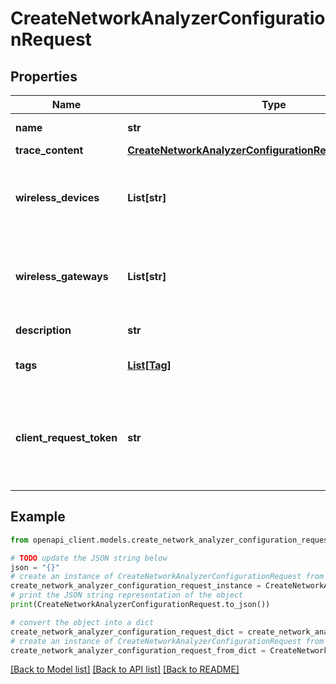 # CreateNetworkAnalyzerConfigurationRequest


## Properties

Name | Type | Description | Notes
------------ | ------------- | ------------- | -------------
**name** | **str** | Name of the network analyzer configuration. | 
**trace_content** | [**CreateNetworkAnalyzerConfigurationRequestTraceContent**](CreateNetworkAnalyzerConfigurationRequestTraceContent.md) |  | [optional] 
**wireless_devices** | **List[str]** | Wireless device resources to add to the network analyzer configuration. Provide the &lt;code&gt;WirelessDeviceId&lt;/code&gt; of the resource to add in the input array. | [optional] 
**wireless_gateways** | **List[str]** | Wireless gateway resources to add to the network analyzer configuration. Provide the &lt;code&gt;WirelessGatewayId&lt;/code&gt; of the resource to add in the input array. | [optional] 
**description** | **str** | The description of the new resource. | [optional] 
**tags** | [**List[Tag]**](Tag.md) | The tag to attach to the specified resource. Tags are metadata that you can use to manage a resource. | [optional] 
**client_request_token** | **str** | Each resource must have a unique client request token. If you try to create a new resource with the same token as a resource that already exists, an exception occurs. If you omit this value, AWS SDKs will automatically generate a unique client request. | [optional] 

## Example

```python
from openapi_client.models.create_network_analyzer_configuration_request import CreateNetworkAnalyzerConfigurationRequest

# TODO update the JSON string below
json = "{}"
# create an instance of CreateNetworkAnalyzerConfigurationRequest from a JSON string
create_network_analyzer_configuration_request_instance = CreateNetworkAnalyzerConfigurationRequest.from_json(json)
# print the JSON string representation of the object
print(CreateNetworkAnalyzerConfigurationRequest.to_json())

# convert the object into a dict
create_network_analyzer_configuration_request_dict = create_network_analyzer_configuration_request_instance.to_dict()
# create an instance of CreateNetworkAnalyzerConfigurationRequest from a dict
create_network_analyzer_configuration_request_from_dict = CreateNetworkAnalyzerConfigurationRequest.from_dict(create_network_analyzer_configuration_request_dict)
```
[[Back to Model list]](../README.md#documentation-for-models) [[Back to API list]](../README.md#documentation-for-api-endpoints) [[Back to README]](../README.md)


